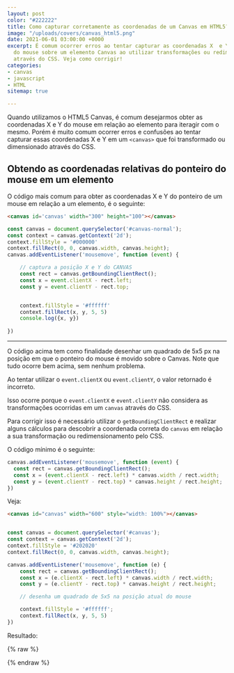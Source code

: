 ```yaml
---
layout: post
color: "#222222"
title: Como capturar corretamente as coordenadas de um Canvas em HTML5?
image: "/uploads/covers/canvas_html5.png"
date: 2021-06-01 03:00:00 +0000
excerpt: É comum ocorrer erros ao tentar capturar as coordenadas X  e Y do ponteiro
  do mouse sobre um elemento Canvas ao utilizar transformações ou redimensionamentos
  através do CSS. Veja como corrigir!
categories:
- canvas
- javascript
- HTML
sitemap: true

---
```



Quando utilizamos o HTML5 Canvas, é comum desejarmos obter as coordenadas X e Y do mouse em relação ao elemento para iteragir com o mesmo. Porém é muito comum ocorrer erros e confusões ao tentar capturar essas coordenadas X e Y em um `<canvas>` que foi transformado ou dimensionado através do CSS.

## Obtendo as coordenadas relativas do ponteiro do mouse em um elemento
O código mais comum para obter as coordenadas X e Y do ponteiro de um mouse em relação a um elemento, é o seguinte:

```html
<canvas id='canvas' width="300" height="100"></canvas>
```
```javascript
const canvas = document.querySelector('#canvas-normal');
const context = canvas.getContext('2d');
context.fillStyle = '#000000'
context.fillRect(0, 0, canvas.width, canvas.height);
canvas.addEventListener('mousemove', function (event) {

    // captura a posição X e Y do CANVAS 
    const rect = canvas.getBoundingClientRect();
    const x = event.clientX - rect.left;
    const y = event.clientY - rect.top;


    context.fillStyle = '#ffffff'
    context.fillRect(x, y, 5, 5)
    console.log({x, y})
    
})
```


<canvas title="Passe o mouse sobre o Canvas" id='canvas-normal' width="500" height="100"></canvas>



<script>
const canvas = document.querySelector('#canvas-normal');
const context = canvas.getContext('2d');
context.fillStyle = '#000000'
context.fillRect(0, 0, canvas.width, canvas.height);
canvas.addEventListener('mousemove', function (event) {
    const rect = canvas.getBoundingClientRect();
    const x = event.clientX - rect.left;
    const y = event.clientY - rect.top;
    context.fillStyle = '#ffffff'
    context.fillRect(x, y, 5, 5)
    console.log({x, y})
    
})
</script>

----

O código acima tem como finalidade desenhar um quadrado de 5x5 px na posição em que o ponteiro do mouse é movido sobre o Canvas. Note que tudo ocorre bem acima, sem nenhum problema.

Ao tentar utilizar o `event.clientX` ou `event.clientY`, o valor retornado é incorreto.

Isso ocorre porque o `event.clientX` e `event.clientY` não considera as transformações ocorridas em um `canvas` através do CSS.

Para corrigir isso é necessário utilizar o `getBoundingClientRect` e realizar alguns cálculos para descobrir a coordenada correta do `canvas` em relação a sua transformação ou redimensionamento pelo CSS.

O código mínimo é o seguinte:

```javascript
canvas.addEventListener('mousemove', function (event) {
  const rect = canvas.getBoundingClientRect();
  const x = (event.clientX - rect.left) * canvas.width / rect.width;
  const y = (event.clientY - rect.top) * canvas.height / rect.height;
})
```

Veja:

```html
<canvas id="canvas" width="600" style="width: 100%"></canvas>
```
```javascript

const canvas = document.querySelector('#canvas');
const context = canvas.getContext('2d');
context.fillStyle = '#202020'
context.fillRect(0, 0, canvas.width, canvas.height);

canvas.addEventListener('mousemove', function (e) {
    const rect = canvas.getBoundingClientRect();
    const x = (e.clientX - rect.left) * canvas.width / rect.width;
    const y = (e.clientY - rect.top) * canvas.height / rect.height;

    // desenha um quadrado de 5x5 na posição atual do mouse

    context.fillStyle = '#ffffff';
    context.fillRect(x, y, 5, 5)
})
```

Resultado:

{% raw %}
<canvas id='canvas' width="600" style="width: 100%"></canvas>
<script>
const canvas = document.querySelector('#canvas');
const context = canvas.getContext('2d');
context.fillStyle = '#202020'
context.fillRect(0, 0, canvas.width, canvas.height);
canvas.addEventListener('mousemove', function (event) {
    const rect = canvas.getBoundingClientRect();
    // const x = (e.clientX - rect.left) * canvas.width / rect.width;
    // const y = (e.clientY - rect.top) * canvas.height / rect.height;
    const x = event.clientX - rect.left;
    const y = event.clientY - rect.top;
    context.fillStyle = '#ffffff'
    context.fillRect(x, y, 5, 5)
    console.log({x, y})
    
})
</script>
{% endraw %}